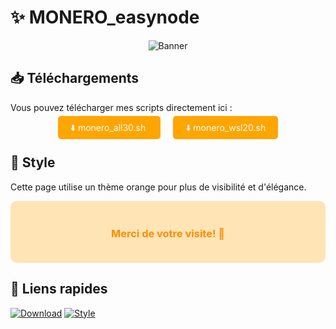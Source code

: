 # ✨ MONERO_easynode

<div align="center">
  <img src="https://via.placeholder.com/1000x100/FFA500/FFFFFF?text=Bienvenue+sur+ma+page" alt="Banner" style="max-width: 100%;">
</div>

## 📥 Téléchargements

Vous pouvez télécharger mes scripts directement ici :

<div align="center">
  <a href="monero_all30.sh" style="background: #FFA500; color: white; padding: 10px 20px; text-decoration: none; margin: 10px; border-radius: 5px;">
    ⬇️ monero_all30.sh
  </a>
  
  <a href="monero_wsl20.sh" style="background: #FFA500; color: white; padding: 10px 20px; text-decoration: none; margin: 10px; border-radius: 5px;">
    ⬇️ monero_wsl20.sh
  </a>
</div>

## 🎨 Style

Cette page utilise un thème orange pour plus de visibilité et d'élégance.

<div align="center" style="background: #FFE4B5; padding: 20px; border-radius: 10px;">
  <h3 style="color: #FF8C00;">Merci de votre visite! 🌟</h3>
</div>

## 🔗 Liens rapides

[![Download](https://img.shields.io/badge/Download-Scripts-orange?style=for-the-badge)](#monero_all30.sh)
[![Style](https://img.shields.io/badge/Style-Orange-orange?style=for-the-badge)]()
